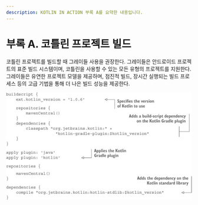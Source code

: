 ```yaml
---
description: KOTLIN IN ACTION 부록 A를 요약한 내용입니다.
---
```


# 부록 A. 코틀린 프로젝트 빌드

코틀린 프로젝트를 빌드할 때 그레이들 사용을 권장한다. 그레이들은 안드로이드 프로젝트의 표준 빌드 시스템이며, 코틀린을 사용할 수 있는 모든 유형의 프로젝트를 지원한다. 그레이들은 유연한 프로젝트 모델을 제공하며, 점진적 빌드, 장시간 실행되는 빌드 프로세스 등의 고급 기법을 통해 더 나은 빌드 성능을 제공한다.

![](../../.gitbook/assets/aa.jpg)

